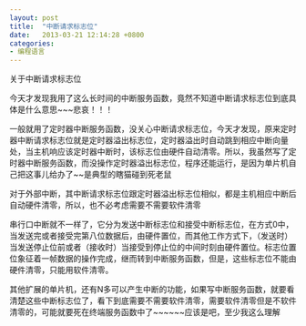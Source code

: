 ```yaml
---
layout: post
title:  "中断请求标志位"
date:   2013-03-21 12:14:28 +0800
categories: 
- 编程语言
---
```


关于中断请求标志位

今天才发现我用了这么长时间的中断服务函数，竟然不知道中断请求标志位到底具体是什么意思\~\~\~悲哀！！！


一般就用了定时器中断服务函数，没关心中断请求标志位，今天才发现，原来定时器中断请求标志位就是定时器溢出标志位，定时器溢出时自动跳到相应中断向量处，当主机响应该定时器中断时，该标志位由硬件自动清零。所以，我虽然写了定时器中断服务函数，而没操作定时器溢出标志位，程序还能运行，是因为单片机自己把这事儿给办了~~是典型的瞎猫碰到死老鼠

 

对于外部中断，其中断请求标志位跟定时器溢出标志位相似，都是主机相应中断后自动硬件清零，所以，也不必考虑需要不需要软件清零

 

串行口中断就不一样了，它分为发送中断标志位和接受中断标志位，在方式0中，当发送完或者接受完第八位数据后，由硬件置位，而其他工作方式下，（发送时）当发送停止位前或者（接收时）当接受到停止位的中间时刻由硬件置位。标志位置位象征着一帧数据的操作完成，继而转到中断服务函数，但是，这些标志位不能由硬件清零，只能用软件清零。

 

其他扩展的单片机，还有N多可以产生中断的功能，如果写中断服务函数，就要看清楚这些中断标志位了，看下到底需要不需要软件清零，需要软件清零但是不软件清零的，可能就要死在终端服务函数中了\~\~\~\~\~\~应该是吧，至少我这么理解